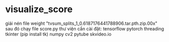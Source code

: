 # visualize_score

giải nén file weight "tvsum_splits_1_0.6187176441788906.tar.pth.zip.00x"
sau đó chạy file score.py
thư viện cần cài đặt:
tensorflow
pytorch
threading
tkinter (pip install tk)
numpy
cv2
pytube
skvideo.io
